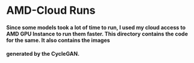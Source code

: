# **AMD-Cloud Runs**

#### Since some models took a lot of time to run, I used my cloud access to AMD GPU Instance to run them faster. This directory contains the code for the same. It also contains the images
#### generated by the CycleGAN.